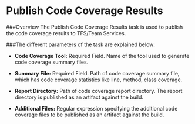 # Publish Code Coverage Results

###Overview
The Publish Code Coverage Results task is used to publish the code coverage results to TFS/Team Services. 

###The different parameters of the task are explained below:

- **Code Coverage Tool:**	Required Field. Name of the tool used to generate code coverage summary files.

- **Summary File:**		Required Field. Path of code coverage summary file, which has code coverage statistics like line, method, class coverage.

- **Report Directory:**		Path of code coverage report directory. The report directory is published as an artifact against the build.

- **Additional Files:**		Regular expression specifying the additional code coverage files to be published as an artifact against the build.